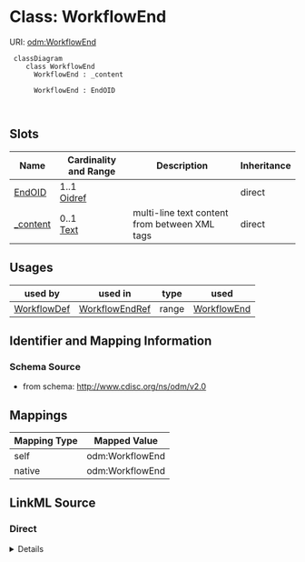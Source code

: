 # Class: WorkflowEnd



URI: [odm:WorkflowEnd](http://www.cdisc.org/ns/odm/v2.0/WorkflowEnd)



```mermaid
 classDiagram
    class WorkflowEnd
      WorkflowEnd : _content
        
      WorkflowEnd : EndOID
        
      
```




<!-- no inheritance hierarchy -->


## Slots

| Name | Cardinality and Range | Description | Inheritance |
| ---  | --- | --- | --- |
| [EndOID](EndOID.md) | 1..1 <br/> [Oidref](Oidref.md) |  | direct |
| [_content](_content.md) | 0..1 <br/> [Text](Text.md) | multi-line text content from between XML tags | direct |





## Usages

| used by | used in | type | used |
| ---  | --- | --- | --- |
| [WorkflowDef](WorkflowDef.md) | [WorkflowEndRef](WorkflowEndRef.md) | range | [WorkflowEnd](WorkflowEnd.md) |






## Identifier and Mapping Information







### Schema Source


* from schema: http://www.cdisc.org/ns/odm/v2.0





## Mappings

| Mapping Type | Mapped Value |
| ---  | ---  |
| self | odm:WorkflowEnd |
| native | odm:WorkflowEnd |





## LinkML Source

<!-- TODO: investigate https://stackoverflow.com/questions/37606292/how-to-create-tabbed-code-blocks-in-mkdocs-or-sphinx -->

### Direct

<details>
```yaml
name: WorkflowEnd
from_schema: http://www.cdisc.org/ns/odm/v2.0
slots:
- EndOID
- _content
slot_usage:
  EndOID:
    name: EndOID
    domain_of:
    - WorkflowEnd
    range: oidref
    required: true
  _content:
    name: _content
    domain_of:
    - CheckValue
    - Code
    - WorkflowEnd
    - UserName
    - Prefix
    - Suffix
    - FullName
    - GivenName
    - FamilyName
    - StreetName
    - HouseNumber
    - City
    - StateProv
    - Country
    - PostalCode
    - OtherText
    - Meaning
    - LegalReason
    - DateTimeStamp
    - ReasonForChange
    - SourceID
    - FlagValue
    - FlagType
    - Value
    - TranslatedText
    range: text
class_uri: odm:WorkflowEnd

```
</details>

### Induced

<details>
```yaml
name: WorkflowEnd
from_schema: http://www.cdisc.org/ns/odm/v2.0
slot_usage:
  EndOID:
    name: EndOID
    domain_of:
    - WorkflowEnd
    range: oidref
    required: true
  _content:
    name: _content
    domain_of:
    - CheckValue
    - Code
    - WorkflowEnd
    - UserName
    - Prefix
    - Suffix
    - FullName
    - GivenName
    - FamilyName
    - StreetName
    - HouseNumber
    - City
    - StateProv
    - Country
    - PostalCode
    - OtherText
    - Meaning
    - LegalReason
    - DateTimeStamp
    - ReasonForChange
    - SourceID
    - FlagValue
    - FlagType
    - Value
    - TranslatedText
    range: text
attributes:
  EndOID:
    name: EndOID
    from_schema: http://www.cdisc.org/ns/odm/v2.0
    rank: 1000
    alias: EndOID
    owner: WorkflowEnd
    domain_of:
    - WorkflowEnd
    range: oidref
    required: true
  _content:
    name: _content
    description: multi-line text content from between XML tags
    from_schema: http://www.cdisc.org/ns/odm/v2.0
    rank: 1000
    alias: _content
    owner: WorkflowEnd
    domain_of:
    - CheckValue
    - Code
    - WorkflowEnd
    - UserName
    - Prefix
    - Suffix
    - FullName
    - GivenName
    - FamilyName
    - StreetName
    - HouseNumber
    - City
    - StateProv
    - Country
    - PostalCode
    - OtherText
    - Meaning
    - LegalReason
    - DateTimeStamp
    - ReasonForChange
    - SourceID
    - FlagValue
    - FlagType
    - Value
    - TranslatedText
    range: text
class_uri: odm:WorkflowEnd

```
</details>